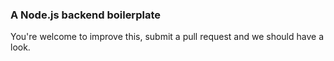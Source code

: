 ### A Node.js backend boilerplate

You're welcome to improve this, submit a pull request and we should have a look.
